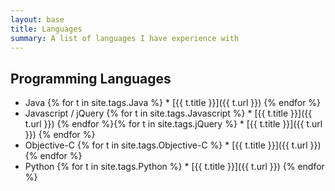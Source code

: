 ```yaml
---
layout: base
title: Languages
summary: A list of languages I have experience with
---
```


## Programming Languages

* Java
{% for t in site.tags.Java %}  * [{{ t.title }}]({{ t.url }})
{% endfor %}
* Javascript / jQuery
{% for t in site.tags.Javascript %}  * [{{ t.title }}]({{ t.url }})
{% endfor %}{% for t in site.tags.jQuery %}  * [{{ t.title }}]({{ t.url }})
{% endfor %}
* Objective-C
{% for t in site.tags.Objective-C %}  * [{{ t.title }}]({{ t.url }})
{% endfor %}
* Python
{% for t in site.tags.Python %}  * [{{ t.title }}]({{ t.url }})
{% endfor %}
